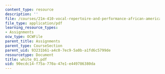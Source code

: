 ```yaml
---
content_type: resource
description: ''
file: /courses/21m-410-vocal-repertoire-and-performance-african-american-composers-spring-2005/90ecdc14f75a770a47e1e449786380da_white_01.pdf
file_type: application/pdf
learning_resource_types:
- Assignments
ocw_type: OCWFile
parent_title: Assignments
parent_type: CourseSection
parent_uid: 93231b61-a4c0-7ec9-5a0b-a1fd6c5799de
resourcetype: Document
title: white_01.pdf
uid: 90ecdc14-f75a-770a-47e1-e449786380da
---
```

